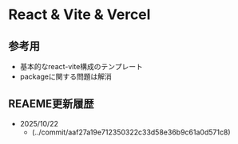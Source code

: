 # React & Vite & Vercel

## 参考用
- 基本的なreact-vite構成のテンプレート
- packageに関する問題は解消

## REAEME更新履歴
- 2025/10/22
    - (../commit/aaf27a19e712350322c33d58e36b9c61a0d571c8)
